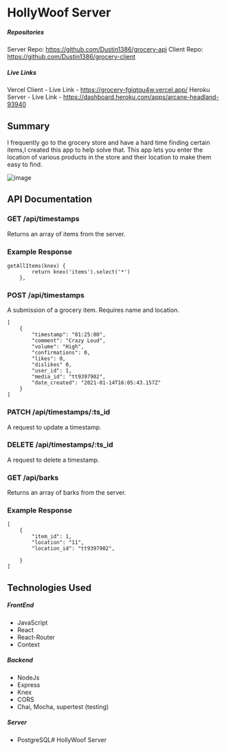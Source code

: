 # HollyWoof Server

##### Repositories

Server Repo: https://github.com/Dustin1386/grocery-api
Client Repo: https://github.com/Dustin1386/grocery-client

##### Live Links

Vercel Client - Live Link - https://grocery-fgiqtqu4w.vercel.app/
Heroku Server - Live Link - https://dashboard.heroku.com/apps/arcane-headland-93940

## Summary

I frequently go to the grocery store and have a hard time finding certain items,I created this app to help solve that. 
This app lets you enter the location of various products in the store and their location to make them easy to find. 

![image](https://user-images.githubusercontent.com/55715053/104391907-f6982000-550e-11eb-8b72-f7ef17f44d29.png)

## API Documentation

### GET /api/timestamps

Returns an array of items from the server.

### Example Response

```
getAllItems(knex) {
        return knex('items').select('*')
    },
```



### POST /api/timestamps

A submission of a grocery item. Requires name and location.

```
[
    {
        "timestamp": "01:25:00",
        "comment": "Crazy Loud",
        "volume": "High",
        "confirmations": 0,
        "likes": 0,
        "dislikes" 0,
        "user_id": 1,
        "media_id": "tt9397902",
        "date_created": "2021-01-14T16:05:43.157Z"
    }
]
```

### PATCH /api/timestamps/:ts_id

A request to update a timestamp.

### DELETE /api/timestamps/:ts_id

A request to delete a timestamp.



### GET /api/barks

Returns an array of barks from the server.

### Example Response

```
[
    {
        "item_id": 1,
        "location": "11",
        "location_id": "tt9397902",
    
    }
]
```


## Technologies Used

##### FrontEnd

- JavaScript
- React
- React-Router
- Context

##### Backend

- NodeJs
- Express
- Knex
- CORS
- Chai, Mocha, supertest (testing)

##### Server

- PostgreSQL# HollyWoof Server


